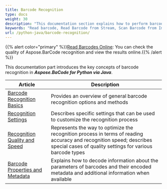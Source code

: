 ```yaml
---
title: Barcode Recognition
type: docs
weight: 30
description: "This documentation section explains how to perform barcode recognition in Aspose.BarCode for Python"
keywords: "Read barcode, Read Barcode from Stream, Scan Barcode from Image, Many Barcodes in One Image, Read PDF417 Barcode, Aspose.BarCode, Read Barcodes in Python"
url: /python-java/barcode-recognition/
---
```

{{% alert color="primary" %}}[Read Barcodes Online](https://products.aspose.app/barcode/recognize): You can check the quality of Aspose.BarCode recognition and view the results online.{{% /alert %}}

This documentation part introduces the key concepts of barcode recognition in ***Aspose.BaCode for Python via Java***.
   
|Article|Description|
|---|---|
|[Barcode Recognition Basics](/barcode/python-java/basic-barcode-recognition/)|Provides an overview of general barcode recognition options and methods|
|[Recognition Settings](/barcode/python-java/recognition-settings/)|Describes specific settings that can be used to customize the recognition process|
|[Recognition Quality and Speed](/barcode/python-java/barcode-reading-optimization/)|Represents the way to optimize the recognition process in terms of reading accuracy and recognition speed; describes special cases of quality settings for various barcode types|
|[Barcode Properties and Metadata](/barcode/python-java/read-barcode-properties/)|Explains how to decode information about the parameters of barcodes and their encoded metadata and additional information when available|
  